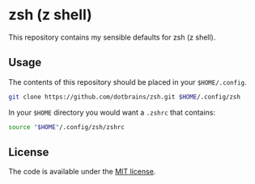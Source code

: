 # zsh (z shell)

This repository contains my sensible defaults for zsh (z shell).

## Usage

The contents of this repository should be placed in your `$HOME/.config`. 

```bash
git clone https://github.com/dotbrains/zsh.git $HOME/.config/zsh
```

In your `$HOME` directory you would want a `.zshrc` that contains:

```bash
source "$HOME"/.config/zsh/zshrc
```

## License

The code is available under the [MIT license](LICENSE).